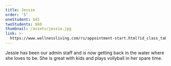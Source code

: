 ```yaml
---
title: Jessie
order: '5'
oneStudent: $45
twoStudents: $60
thumbnail: /assets/jessie.jpg
link: >-
  https://www.wellnessliving.com/rs/appointment-start.html?id_class_tab=3&k_business=248418&k_class_tab=14360&k_service=90249
---
```

Jessie has been our admin staff and is now getting back in the water where she loves to be.  She is great with kids and plays vollyball in her spare time.
